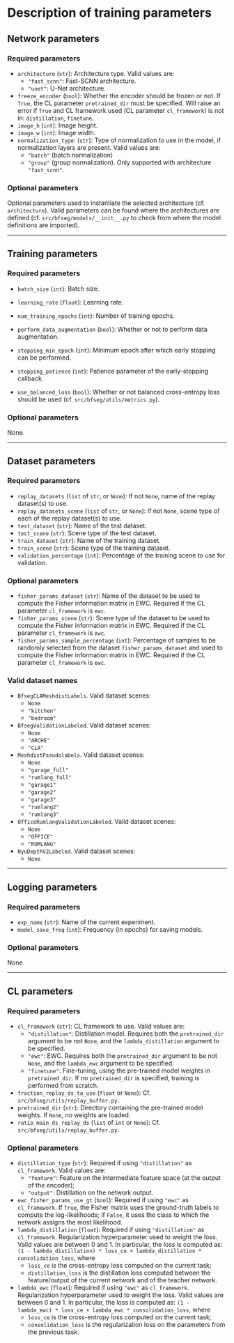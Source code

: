 # Description of training parameters

## Network parameters

### Required parameters

- `architecture` (`str`): Architecture type. Valid values are:
  - `"fast_scnn"`: Fast-SCNN architecture.
  - `"unet"`: U-Net architecture.
- `freeze_encoder` (`bool`): Whether the encoder should be frozen or not. If `True`, the CL parameter `pretrained_dir` must be specified. Will raise an error if `True` and CL framework used (CL parameter `cl_framework`) is not in: `distillation`, `finetune`.
- `image_h` (`int`): Image height.
- `image_w` (`int`): Image width.
- `normalization_type`: (`str`): Type of normalization to use in the model, if normalization layers are present. Valid values are:
  - `"batch"` (batch normalization)
  - `"group"` (group normalization). Only supported with architecture `"fast_scnn"`.

### Optional parameters

Optional parameters used to instantiate the selected architecture (cf. `architecture`). Valid parameters can be found where the architectures are defined (cf. `src/bfseg/models/__init__.py` to check from where the model definitions are imported).

____

## Training parameters

### Required parameters

- `batch_size` (`int`): Batch size.
- `learning_rate` (`float`): Learning rate.

- `num_training_epochs` (`int`): Number of training epochs.
- `perform_data_augmentation` (`bool`): Whether or not to perform data augmentation.
- `stopping_min_epoch` (`int`): Minimum epoch after which early stopping can be performed.
- `stopping_patience` (`int`): Patience parameter of the early-stopping callback.
- `use_balanced_loss` (`bool`): Whether or not balanced cross-entropy loss should be used (cf. `src/bfseg/utils/metrics.py`).

### Optional parameters

None.

____

## Dataset parameters

### Required parameters
- `replay_datasets` (`list` of `str`, or `None`): If not `None`, name of the replay dataset(s) to use.
- `replay_datasets_scene` (`list` of `str`, or `None`): If not `None`, scene type of each of the replay dataset(s) to use.
- `test_dataset` (`str`): Name of the test dataset.
- `test_scene` (`str`): Scene type of the test dataset.
- `train_dataset` (`str`): Name of the training dataset.
- `train_scene` (`str`): Scene type of the training dataset.
- `validation_percentage` (`int`): Percentage of the training scene to use for validation.

### Optional parameters

- `fisher_params_dataset` (`str`): Name of the dataset to be used to compute the Fisher information matrix in EWC. Required if the CL parameter `cl_framework` is `ewc`.
- `fisher_params_scene` (`str`): Scene type of the dataset to be used to compute the Fisher information matrix in EWC. Required if the CL parameter `cl_framework` is `ewc`.
- `fisher_params_sample_percentage` (`int`): Percentage of samples to be randomly selected from the dataset `fisher_params_dataset` and used to compute the Fisher information matrix in EWC. Required if the CL parameter `cl_framework` is `ewc`.

### Valid dataset names

- `BfsegCLAMeshdistLabels`. Valid dataset scenes:
  - `None`
  - `"kitchen"`
  - `"bedroom"`
- `BfsegValidationLabeled`. Valid dataset scenes:
  - `None`
  - `"ARCHE"`
  - `"CLA"`
- `MeshdistPseudolabels`. Valid dataset scenes:
  - `None`
  - `"garage_full"`
  - `"rumlang_full"`
  - `"garage1"`
  - `"garage2"`
  - `"garage3"`
  - `"rumlang2"`
  - `"rumlang3"`
- `OfficeRumlangValidationLabeled`. Valid dataset scenes:
  - `None`
  - `"OFFICE"`
  - `"RUMLANG"`
- `NyuDepthV2Labeled`. Valid dataset scenes:
  - `None`

____

## Logging parameters

### Required parameters

- `exp_name` (`str`): Name of the current experiment.
- `model_save_freq` (`int`): Frequency (in epochs) for saving models.

### Optional parameters

None.

____

## CL parameters

### Required parameters

- `cl_framework` (`str`): CL framework to use. Valid values are:
  - `"distillation"`: Distillation model. Requires both the `pretrained_dir` argument to be not `None`, and the `lambda_distillation` argument to be specified.
  - `"ewc"`: EWC. Requires both the `pretrained_dir` argument to be not `None`, and the `lambda_ewc` argument to be specified.
  - `"finetune"`: Fine-tuning, using the pre-trained model weights in `pretrained_dir`. If no `pretrained_dir` is specified, training is performed from scratch.
- `fraction_replay_ds_to_use` (`float` or `None`): Cf. `src/bfseg/utils/replay_buffer.py`.
- `pretrained_dir` (`str`): Directory containing the pre-trained model weights. If `None`, no weights are loaded.
- `ratio_main_ds_replay_ds` (`list` of `int` or `None`): Cf. `src/bfseg/utils/replay_buffer.py`.

### Optional parameters

- `distillation_type` (`str`): Required if using `"distillation"` as `cl_framework`. Valid values are:
  - `"feature"`: Feature on the intermediate feature space (at the output of the encoder);
  - `"output"`: Distillation on the network output.
- `ewc_fisher_params_use_gt` (`bool`): Required if using `"ewc"` as `cl_framework`. If `True`, the Fisher matrix uses the ground-truth labels to compute the log-likelihoods; if `False`, it uses the class to which the network assigns the most likelihood.
- `lambda_distillation` (`float`): Required if using `"distillation"` as `cl_framework`. Regularization hyperparameter used to weight the loss.  Valid values are between 0 and 1. In particular, the loss is computed as: `(1 - lambda_distillation) * loss_ce + lambda_distillation * consolidation_loss`, where
  - `loss_ce` is the cross-entropy loss computed on the current task;
  - `distillation_loss` is the distillation loss computed between the feature/output of the current network and of the teacher network.
- `lambda_ewc` (`float`): Required if using `"ewc"` as `cl_framework`. Regularization hyperparameter used to weight the loss.  Valid values are between 0 and 1. In particular, the loss is computed as: `(1 - lambda_ewc) * loss_ce + lambda_ewc * consolidation_loss`, where
  - `loss_ce` is the cross-entropy loss computed on the current task;
  - `consolidation_loss` is the regularization loss on the parameters from the previous task.